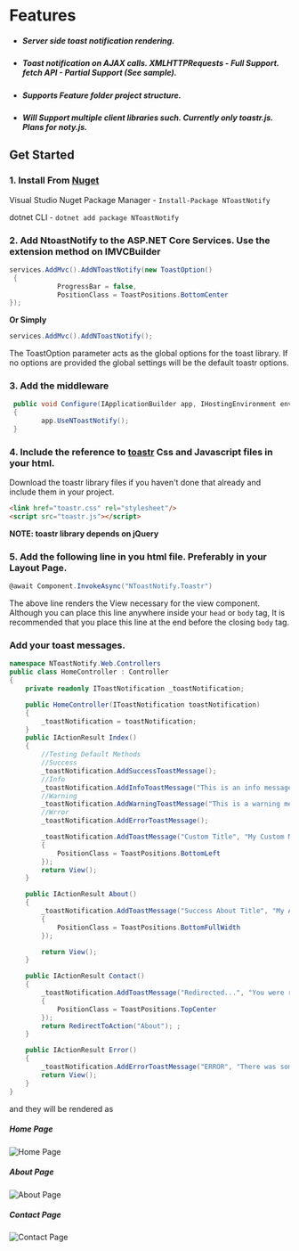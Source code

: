 # Features
 - ##### Server side toast notification rendering.
 - ##### Toast notification on AJAX calls. XMLHTTPRequests - Full Support. fetch API - Partial Support (See sample).
 - ##### Supports Feature folder project structure.
 - ##### Will Support multiple client libraries such. Currently only toastr.js. Plans for noty.js.
## Get Started
### 1. Install From [Nuget](https://www.nuget.org/packages/NToastNotify/)
Visual Studio Nuget Package Manager - `Install-Package NToastNotify`

dotnet CLI - `dotnet add package NToastNotify`

### 2. Add NtoastNotify to the ASP.NET Core Services. Use the extension method on IMVCBuilder
```C#
services.AddMvc().AddNToastNotify(new ToastOption()
 {
            ProgressBar = false,
            PositionClass = ToastPositions.BottomCenter
});
```
**Or Simply**
```C#
services.AddMvc().AddNToastNotify();
```
The ToastOption parameter acts as the global options for the toast library. If no options are  provided the global settings will be the default toastr options.

### 3. Add the middleware
```c#
 public void Configure(IApplicationBuilder app, IHostingEnvironment env)
 {
        app.UseNToastNotify();
 }
```

### 4. Include the reference to [toastr](http://codeseven.github.io/toastr/) Css and Javascript files in your html.
Download the toastr library files if you haven't done that already and include them in your project.
```html
<link href="toastr.css" rel="stylesheet"/>
<script src="toastr.js"></script>
```
**NOTE: toastr library depends on jQuery**

### 5. Add the following line in you html file. Preferably in your Layout Page.
```c#
@await Component.InvokeAsync("NToastNotify.Toastr")
```
The above line renders the View necessary for the view component. Although you can place this line anywhere inside your ```head``` or ```body``` tag, It is recommended that you place this line at the end before the closing ```body``` tag. 

### Add your toast messages.

```c#
namespace NToastNotify.Web.Controllers
public class HomeController : Controller
{
    private readonly IToastNotification _toastNotification;

    public HomeController(IToastNotification toastNotification)
    {
        _toastNotification = toastNotification;
    }
    public IActionResult Index()
    {
        //Testing Default Methods
        //Success
        _toastNotification.AddSuccessToastMessage();
        //Info
        _toastNotification.AddInfoToastMessage("This is an info message");
        //Warning
        _toastNotification.AddWarningToastMessage("This is a warning message");
        //Wrror
        _toastNotification.AddErrorToastMessage();

        _toastNotification.AddToastMessage("Custom Title", "My Custom Message", ToastEnums.ToastType.Success, new ToastOption()
        {
            PositionClass = ToastPositions.BottomLeft
        });
        return View();
    }

    public IActionResult About()
    {
        _toastNotification.AddToastMessage("Success About Title", "My About Warning Message", ToastEnums.ToastType.Warning, new ToastOption()
        {
            PositionClass = ToastPositions.BottomFullWidth
        });

        return View();
    }

    public IActionResult Contact()
    {
        _toastNotification.AddToastMessage("Redirected...", "You were redirected from Contact Page.", ToastEnums.ToastType.Info, new ToastOption()
        {
            PositionClass = ToastPositions.TopCenter
        });
        return RedirectToAction("About"); ;
    }

    public IActionResult Error()
    {
        _toastNotification.AddErrorToastMessage("ERROR", "There was something wrong with this request.");
        return View();
    }
}
```
and they will be rendered as 

##### Home Page
![Home Page](https://raw.githubusercontent.com/nabinked/NToastNotify/master/sample/NToastNotify.Web/wwwroot/images/home-2-0-1.png)
##### About Page
![About Page](https://raw.githubusercontent.com/nabinked/NToastNotify/master/sample/NToastNotify.Web/wwwroot/images/about-2-0-1.PNG)
##### Contact Page
![Contact Page](https://raw.githubusercontent.com/nabinked/NToastNotify/master/sample/NToastNotify.Web/wwwroot/images/contact-2-0-1.PNG)

